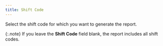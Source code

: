 ```yaml
---
title: Shift Code
---
```



Select the shift code for which you want to generate the report.


{:.note}
If you leave the **Shift 
 Code** field blank, the report includes all shift codes.
